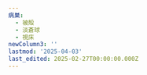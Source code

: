 ```yaml
---
病巣:
  - 被殻
  - 淡蒼球
  - 視床
newColumn3: ''
lastmod: '2025-04-03'
last_edited: 2025-02-27T00:00:00.000Z
---
```




